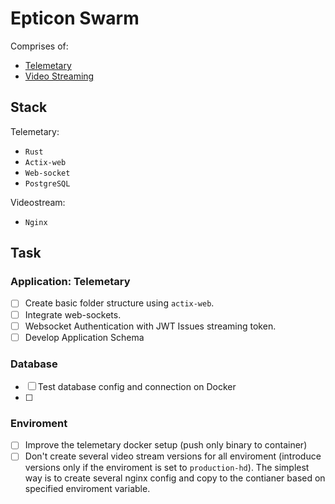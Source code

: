 # Epticon Swarm

Comprises of:

- [Telemetary](./telemetary)
- [Video Streaming](./videostream)

## Stack

Telemetary:

- `Rust`
- `Actix-web`
- `Web-socket`
- `PostgreSQL`

Videostream:

- `Nginx`

## Task

### Application: Telemetary

- [ ] Create basic folder structure using `actix-web`.
- [ ] Integrate web-sockets.
- [ ] Websocket Authentication with JWT Issues streaming token.
- [ ] Develop Application Schema

### Database

- [ ] Test database config and connection on Docker
- [ ]

### Enviroment

- [ ] Improve the telemetary docker setup (push only binary to container)
- [ ] Don't create several video stream versions for all enviroment (introduce versions only if the enviroment is set to `production-hd`). The simplest way is to create several nginx config and copy to the contianer based on specified enviroment variable.
